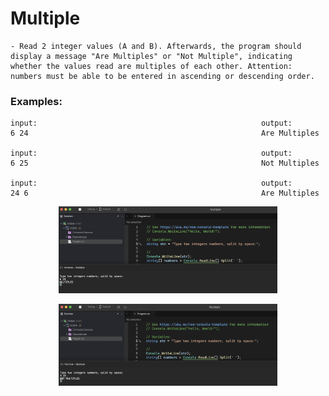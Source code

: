 # Multiple

    - Read 2 integer values ​​(A and B). Afterwards, the program should display a message "Are Multiples" or "Not Multiple", indicating whether the values ​​read are multiples of each other. Attention: numbers must be able to be entered in ascending or descending order.

### Examples:

    input:                                                  output:
    6 24                                                    Are Multiples

    input:                                                  output:
    6 25                                                    Not Multiples

    input:                                                  output:
    24 6                                                    Are Multiples

<p align="center">
  <img src="./screenshots/example1.png" width="350" title="Console">
</p>

<p align="center">
  <img src="./screenshots/example2.png" width="350" title="Console">
</p>
